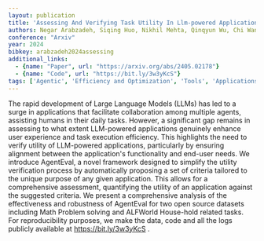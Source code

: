```yaml
---
layout: publication
title: 'Assessing And Verifying Task Utility In Llm-powered Applications'
authors: Negar Arabzadeh, Siqing Huo, Nikhil Mehta, Qinqyun Wu, Chi Wang, Ahmed Awadallah, Charles L. A. Clarke, Julia Kiseleva
conference: "Arxiv"
year: 2024
bibkey: arabzadeh2024assessing
additional_links:
  - {name: "Paper", url: "https://arxiv.org/abs/2405.02178"}
  - {name: "Code", url: "https://bit.ly/3w3yKcS"}
tags: ['Agentic', 'Efficiency and Optimization', 'Tools', 'Applications', 'Reinforcement Learning', 'Security', 'Has Code']
---
```

The rapid development of Large Language Models (LLMs) has led to a surge in
applications that facilitate collaboration among multiple agents, assisting
humans in their daily tasks. However, a significant gap remains in assessing to
what extent LLM-powered applications genuinely enhance user experience and task
execution efficiency. This highlights the need to verify utility of LLM-powered
applications, particularly by ensuring alignment between the application's
functionality and end-user needs. We introduce AgentEval, a novel framework
designed to simplify the utility verification process by automatically
proposing a set of criteria tailored to the unique purpose of any given
application. This allows for a comprehensive assessment, quantifying the
utility of an application against the suggested criteria. We present a
comprehensive analysis of the effectiveness and robustness of AgentEval for two
open source datasets including Math Problem solving and ALFWorld House-hold
related tasks. For reproducibility purposes, we make the data, code and all the
logs publicly available at https://bit.ly/3w3yKcS .
